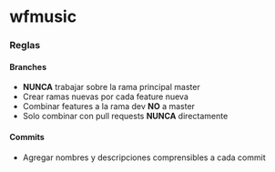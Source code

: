 # wfmusic

### Reglas ###

#### Branches ####
+ **NUNCA** trabajar sobre la rama principal master
+ Crear ramas nuevas por cada feature nueva
+ Combinar features a la rama dev **NO** a master
+ Solo combinar con pull requests **NUNCA** directamente

#### Commits ####
+ Agregar nombres y descripciones comprensibles a cada commit

